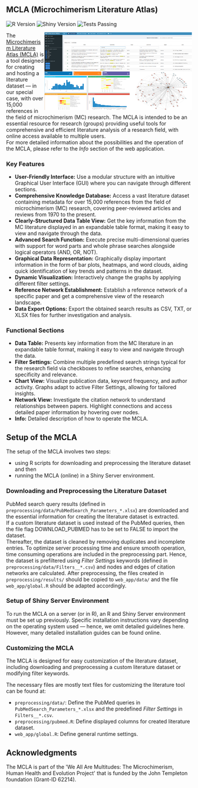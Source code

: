 ## MCLA (Microchimerism Literature Atlas)

![R Version](https://img.shields.io/badge/R-v4.1.3-blue)
![Shiny Version](https://img.shields.io/badge/Shiny-v1.7.1-brightgreen)
![Tests Passing](https://img.shields.io/badge/tests-passing-brightgreen)

<a href="https://github.com/microchimerism/MCLA/raw/main/__docs__/MCLA_Collage.png" target="_blank">
  <img src="https://github.com/microchimerism/MCLA/raw/main/__docs__/MCLA_Collage.png" width="400" height="210" title="MCLA" align="right">
</a>

The [Microchimerism Literature Atlas (MCLA)](https://literature-atlas.microchimerism.info) is a tool designed for creating and hosting a literature dataset — in our special case, with over 15,000 references in the field of microchimerism (MC) research.
The MCLA is intended to be an essential resource for research (groups) providing useful tools for comprehensive and efficient literature analysis of a research field, with online access available to multiple users.  
For more detailed information about the possibilities and the operation of the MCLA, please refer to the *Info* section of the web application.

### Key Features

- **User-Friendly Interface:** Use a modular structure with an intuitive Graphical User Interface (GUI) where you can navigate through different sections.
- **Comprehensive Knowledge Database:** Access a vast literature dataset containing metadata for over 15,000 references from the field of microchimerism (MC) research, covering peer-reviewed articles and reviews from 1970 to the present.
- **Clearly-Structured Data Table View:** Get the key information from the MC literature displayed in an expandable table format, making it easy to view and navigate through the data.
- **Advanced Search Function:** Execute precise multi-dimensional queries with support for word parts and whole phrase searches alongside logical operators (AND, OR, NOT).
- **Graphical Data Representation:** Graphically display important information in the form of bar plots, heatmaps, and word clouds, aiding quick identification of key trends and patterns in the dataset.
- **Dynamic Visualization:** Interactively change the graphs by applying different filter settings.
- **Reference Network Establishment:** Establish a reference network of a specific paper and get a comprehensive view of the research landscape.
- **Data Export Options:** Export the obtained search results as CSV, TXT, or XLSX files for further investigation and analysis.

### Functional Sections

- **Data Table:** Presents key information from the MC literature in an expandable table format, making it easy to view and navigate through the data.
- **Filter Settings:** Combine multiple predefined search strings typical for the research field via checkboxes to refine searches, enhancing specificity and relevance.
- **Chart View:** Visualize publication data, keyword frequency, and author activity. Graphs adapt to active Filter Settings, allowing for tailored insights.
- **Network View:** Investigate the citation network to understand relationships between papers. Highlight connections and access detailed paper information by hovering over nodes.
- **Info:** Detailed description of how to operate the MCLA.

## Setup of the MCLA

The setup of the MCLA involves two steps:
- using R scripts for downloading and preprocessing the literature dataset and then
- running the MCLA (online) in a Shiny Server environment.

### Downloading and Preprocessing the Literature Dataset

PubMed search query results (defined in `preprocessing/data/PubMedSearch_Parameters_*.xlsx`) are downloaded and the essential information for creating the literature dataset is extracted.  
If a custom literature dataset is used instead of the PubMed queries, then the file flag DOWNLOAD_PUBMED has to be set to FALSE to import the dataset.  
Thereafter, the dataset is cleaned by removing duplicates and incomplete entries.
To optimize server processing time and ensure smooth operation, time consuming operations are included in the preprocessing part.
Hence, the dataset is prefiltered using *Filter Settings* keywords (defined in `preprocessing/data/Filters__*.csv`) and nodes and edges of citation networks are calculated.
After preprocessing, the files created in `preprocessing/results/` should be copied to `web_app/data/` and the file `web_app/global.R` should be adapted accordingly.

### Setup of Shiny Server Environment

To run the MCLA on a server (or in R), an R and Shiny Server environment must be set up previously.
Specific installation instructions vary depending on the operating system used — hence, we omit detailed guidelines here.
However, many detailed installation guides can be found online.

### Customizing the MCLA

The MCLA is designed for easy customization of the literature dataset, including downloading and preprocessing a custom literature dataset or modifying filter keywords.

The necessary files are mostly text files for customizing the literature tool can be found at:
- `preprocessing/data/`: Define the PubMed queries in `PubMedSearch_Parameters_*.xlsx` and the predefined *Filter Settings* in `Filters__*.csv`.
- `preprocessing/pubmed.R`: Define displayed columns for created literature dataset.
- `web_app/global.R`: Define general runtime settings.

## Acknowledgments

The MCLA is part of the 'We All Are Multitudes: The Microchimerism, Human Health and Evolution Project' that is funded by the John Templeton foundation (Grant-ID 62214).
